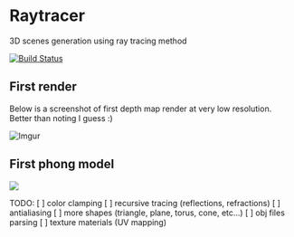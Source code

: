 # Raytracer
3D scenes generation using ray tracing method

[![Build Status](https://travis-ci.org/radx64/raytracer.svg)](https://travis-ci.org/radx64/raytracer)


## First render ##
Below is a screenshot of first depth map render at very low resolution. Better than noting I guess :)

![Imgur](http://i.imgur.com/vRE6EGF.png?1)

## First phong model ##
![](https://raw.githubusercontent.com/radx64/raytracer/master/render.png)


TODO:
[ ] color clamping
[ ] recursive tracing (reflections, refractions)
[ ] antialiasing 
[ ] more shapes (triangle, plane, torus, cone, etc...)
[ ] obj files parsing
[ ] texture materials (UV mapping)